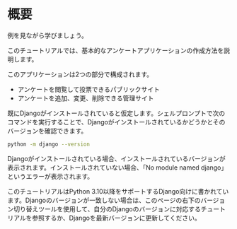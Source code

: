 # 概要

例を見ながら学びましょう。

このチュートリアルでは、基本的なアンケートアプリケーションの作成方法を説明します。

このアプリケーションは2つの部分で構成されます。

- アンケートを閲覧して投票できるパブリックサイト
- アンケートを追加、変更、削除できる管理サイト

既にDjangoがインストールされていると仮定します。シェルプロンプトで次のコマンドを実行することで、Djangoがインストールされているかどうかとそのバージョンを確認できます。

```bash
python -m django --version
```

Djangoがインストールされている場合、インストールされているバージョンが表示されます。インストールされていない場合、「No module named django」というエラーが表示されます。

このチュートリアルはPython 3.10以降をサポートするDjango向けに書かれています。Djangoのバージョンが一致しない場合は、このページの右下のバージョン切り替えツールを使用して、自分のDjangoのバージョンに対応するチュートリアルを参照するか、Djangoを最新バージョンに更新してください。
